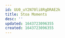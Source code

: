 ```yaml
---
id: UU0_uY2N70li8RgDRAE2k
title: Stoa Moments
desc: ''
updated: 1643723096355
created: 1643723096355
---
```


